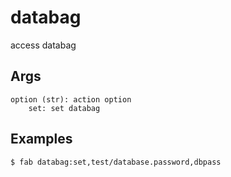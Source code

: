 # databag


access databag

## Args
    option (str): action option
        set: set databag

## Examples
```
$ fab databag:set,test/database.password,dbpass
```
